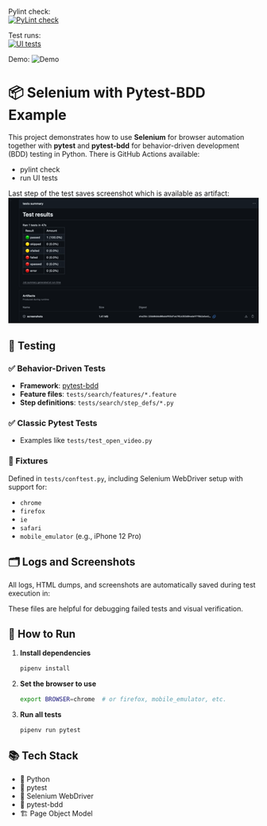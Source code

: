 Pylint check:  
[![PyLint check](https://github.com/qaherasymchuk/selenium-pytest-example/actions/workflows/run_pylint_check.yml/badge.svg)](https://github.com/qaherasymchuk/selenium-pytest-example/actions/workflows/run_pylint_check.yml)

Test runs:  
[![UI tests](https://github.com/qaherasymchuk/selenium-pytest-example/actions/workflows/run_selenium_tests.yml/badge.svg)](https://github.com/qaherasymchuk/selenium-pytest-example/actions/workflows/run_selenium_tests.yml)

Demo:
![Demo](assets/demo.gif)

# 📦 Selenium with Pytest-BDD Example

This project demonstrates how to use **Selenium** for browser automation together with **pytest** and **pytest-bdd** for behavior-driven development (BDD) testing in Python.
There is GitHub Actions available:
- pylint check
- run UI tests

Last step of the test saves screenshot which is available as artifact:
![img.png](assets/img_actions.png)

## 🧪 Testing

### ✅ Behavior-Driven Tests
- **Framework**: [pytest-bdd](https://github.com/pytest-dev/pytest-bdd)
- **Feature files**: `tests/search/features/*.feature`
- **Step definitions**: `tests/search/step_defs/*.py`

### ✅ Classic Pytest Tests
- Examples like `tests/test_open_video.py`

### 🧷 Fixtures
Defined in `tests/conftest.py`, including Selenium WebDriver setup with support for:
- `chrome`
- `firefox`
- `ie`
- `safari`
- `mobile_emulator` (e.g., iPhone 12 Pro)

## 🗂️ Logs and Screenshots

All logs, HTML dumps, and screenshots are automatically saved during test execution in:


These files are helpful for debugging failed tests and visual verification.

## 🚀 How to Run

1. **Install dependencies**
    ```bash
    pipenv install
    ```

2. **Set the browser to use**
    ```bash
    export BROWSER=chrome  # or firefox, mobile_emulator, etc.
    ```

3. **Run all tests**
    ```bash
    pipenv run pytest
    ```

## 📚 Tech Stack

- 🐍 Python
- 🧪 pytest
- 🧬 Selenium WebDriver
- 🧾 pytest-bdd
- 🏗 Page Object Model
